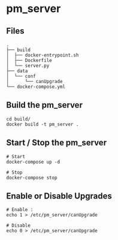 pm_server
=========

Files
-----

```
.
├── build
│  ├── docker-entrypoint.sh
│  ├── Dockerfile
│  └── server.py
├── data
│  └── conf
│      └── canUpgrade
└── docker-compose.yml
```


Build the pm_server
-------------------

```
cd build/
docker build -t pm_server .
```


Start / Stop  the pm_server
---------------------------

```
# Start
docker-compose up -d

# Stop
docker-compose stop
```

Enable or Disable Upgrades
--------------------------


```
# Enable :
echo 1 > /etc/pm_server/canUpgrade

# Disable
echo 0 > /etc/pm_server/canUpgrade
```
